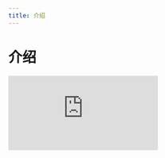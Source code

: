 ```yaml
---
title: 介绍
---
```


# 介绍

<div class="demo-box">
	<iframe scrolling="auto" frameborder="0" src="http://www.redou.vip/npro/#/pages/tabs/modules" class="demo-box-iframe"></iframe>
</div>